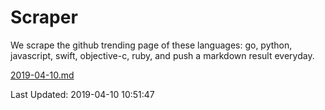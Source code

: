 # Scraper

We scrape the github trending page of these languages: go, python, javascript, swift, objective-c, ruby, and push a markdown result everyday.

[2019-04-10.md](https://github.com/henson/Scraper/blob/master/2019-04-10.md)

Last Updated: 2019-04-10 10:51:47
